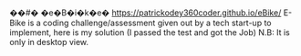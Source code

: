 ��#� �e�B�i�k�e�
https://patrickodey360coder.github.io/eBike/
E-Bike is a coding challenge/assessment given out by a tech start-up to implement, here is my solution (I passed the test and got the Job)
N.B: It is only in desktop view.

